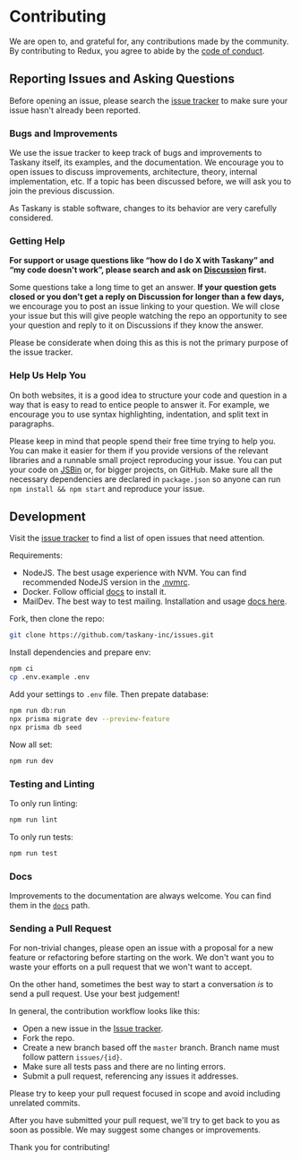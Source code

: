 # Contributing

We are open to, and grateful for, any contributions made by the community. By contributing to Redux, you agree to abide by the [code of conduct](https://github.com/taskany-inc/issues/blob/master/CODE_OF_CONDUCT.md).

## Reporting Issues and Asking Questions

Before opening an issue, please search the [issue tracker](https://github.com/taskany-inc/issues/issues) to make sure your issue hasn't already been reported.


### Bugs and Improvements

We use the issue tracker to keep track of bugs and improvements to Taskany itself, its examples, and the documentation. We encourage you to open issues to discuss improvements, architecture, theory, internal implementation, etc. If a topic has been discussed before, we will ask you to join the previous discussion.

As Taskany is stable software, changes to its behavior are very carefully considered. 


### Getting Help

**For support or usage questions like “how do I do X with Taskany” and “my code doesn't work”, please search and ask on [Discussion](https://github.com/taskany-inc/issues/discussions) first.**

Some questions take a long time to get an answer. **If your question gets closed or you don't get a reply on Discussion for longer than a few days,** we encourage you to post an issue linking to your question. We will close your issue but this will give people watching the repo an opportunity to see your question and reply to it on Discussions if they know the answer.

Please be considerate when doing this as this is not the primary purpose of the issue tracker.


### Help Us Help You

On both websites, it is a good idea to structure your code and question in a way that is easy to read to entice people to answer it. For example, we encourage you to use syntax highlighting, indentation, and split text in paragraphs.

Please keep in mind that people spend their free time trying to help you. You can make it easier for them if you provide versions of the relevant libraries and a runnable small project reproducing your issue. You can put your code on [JSBin](https://jsbin.com) or, for bigger projects, on GitHub. Make sure all the necessary dependencies are declared in `package.json` so anyone can run `npm install && npm start` and reproduce your issue.

## Development

Visit the [issue tracker](https://github.com/taskany-inc/issues/issues) to find a list of open issues that need attention.

Requirements:
- NodeJS. The best usage experience with NVM. You can find recommended NodeJS version in the [.nvmrc](https://github.com/taskany-inc/issues/blob/main/.nvmrc).
- Docker. Follow official [docs](https://docs.docker.com/get-docker/) to install it.
- MailDev. The best way to test mailing. Installation and usage [docs here](https://github.com/maildev/maildev).


Fork, then clone the repo:

```sh
git clone https://github.com/taskany-inc/issues.git
```

Install dependencies and prepare env:

```sh
npm ci
cp .env.example .env
```

Add your settings to `.env` file. Then prepate database:

```sh
npm run db:run
npx prisma migrate dev --preview-feature
npx prisma db seed
```

Now all set:

```sh
npm run dev
```

### Testing and Linting

To only run linting:

```sh
npm run lint
```

To only run tests:

```sh
npm run test
```

### Docs

Improvements to the documentation are always welcome. You can find them in the [`docs`](/docs) path.


### Sending a Pull Request

For non-trivial changes, please open an issue with a proposal for a new feature or refactoring before starting on the work. We don't want you to waste your efforts on a pull request that we won't want to accept.

On the other hand, sometimes the best way to start a conversation _is_ to send a pull request. Use your best judgement!

In general, the contribution workflow looks like this:

- Open a new issue in the [Issue tracker](https://github.com/taskany-inc/issues/issues).
- Fork the repo.
- Create a new branch based off the `master` branch. Branch name must follow pattern `issues/{id}`.
- Make sure all tests pass and there are no linting errors.
- Submit a pull request, referencing any issues it addresses.

Please try to keep your pull request focused in scope and avoid including unrelated commits.

After you have submitted your pull request, we'll try to get back to you as soon as possible. We may suggest some changes or improvements.

Thank you for contributing!
